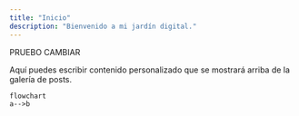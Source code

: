 ```yaml
---
title: "Inicio"
description: "Bienvenido a mi jardín digital."
---
```

PRUEBO CAMBIAR

Aquí puedes escribir contenido personalizado que se mostrará arriba de la galería de posts.


```mermaid
flowchart
a-->b
```
